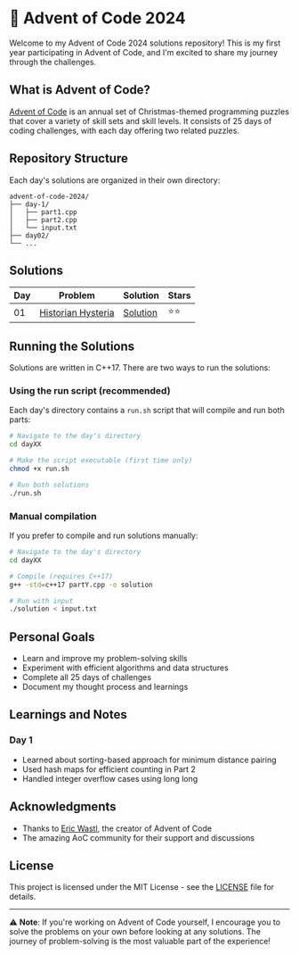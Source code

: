 # 🎄 Advent of Code 2024

Welcome to my Advent of Code 2024 solutions repository! This is my first year participating in Advent of Code, and I'm excited to share my journey through the challenges.

## What is Advent of Code?

[Advent of Code](https://adventofcode.com/2024) is an annual set of Christmas-themed programming puzzles that cover a variety of skill sets and skill levels. It consists of 25 days of coding challenges, with each day offering two related puzzles.

## Repository Structure

Each day's solutions are organized in their own directory:

```
advent-of-code-2024/
├── day-1/
│   ├── part1.cpp
│   ├── part2.cpp
│   └── input.txt
├── day02/
└── ...
```

## Solutions

| Day | Problem | Solution | Stars |
|-----|----------|----------|--------|
| 01 | [Historian Hysteria](https://adventofcode.com/2024/day/1) | [Solution](day01/) | ⭐⭐ |

## Running the Solutions

Solutions are written in C++17. There are two ways to run the solutions:

### Using the run script (recommended)

Each day's directory contains a `run.sh` script that will compile and run both parts:

```bash
# Navigate to the day's directory
cd dayXX

# Make the script executable (first time only)
chmod +x run.sh

# Run both solutions
./run.sh
```

### Manual compilation

If you prefer to compile and run solutions manually:

```bash
# Navigate to the day's directory
cd dayXX

# Compile (requires C++17)
g++ -std=c++17 partY.cpp -o solution

# Run with input
./solution < input.txt
```

## Personal Goals

- Learn and improve my problem-solving skills
- Experiment with efficient algorithms and data structures
- Complete all 25 days of challenges
- Document my thought process and learnings

## Learnings and Notes

### Day 1
- Learned about sorting-based approach for minimum distance pairing
- Used hash maps for efficient counting in Part 2
- Handled integer overflow cases using long long

## Acknowledgments

- Thanks to [Eric Wastl](http://was.tl/), the creator of Advent of Code
- The amazing AoC community for their support and discussions

## License

This project is licensed under the MIT License - see the [LICENSE](LICENSE) file for details.

---

⚠️ **Note**: If you're working on Advent of Code yourself, I encourage you to solve the problems on your own before looking at any solutions. The journey of problem-solving is the most valuable part of the experience!

